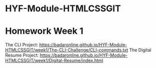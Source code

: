 # HYF-Module-HTMLCSSGIT
# Homework Week 1
The CLI Project: https://badaronline.github.io/HYF-Module-HTMLCSSGIT/week1/The-CLI-Challenge/CLI-commands.txt
The Digital Resume Project: https://badaronline.github.io/HYF-Module-HTMLCSSGIT/week1/Digital-Resume/index.html

